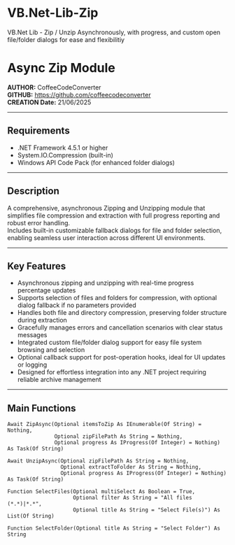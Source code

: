 # VB.Net-Lib-Zip
VB.Net Lib - Zip / Unzip Asynchronously, with progress, and custom open file/folder dialogs for ease and flexibilitiy


# Async Zip Module

**AUTHOR:** CoffeeCodeConverter  
**GITHUB:** https://github.com/coffeecodeconverter  
**CREATION Date:** 21/06/2025

---

## Requirements

- .NET Framework 4.5.1 or higher  
- System.IO.Compression (built-in)  
- Windows API Code Pack (for enhanced folder dialogs)  

---

## Description

A comprehensive, asynchronous Zipping and Unzipping module that simplifies file compression and extraction with full progress reporting and robust error handling.  
Includes built-in customizable fallback dialogs for file and folder selection, enabling seamless user interaction across different UI environments.

---

## Key Features

- Asynchronous zipping and unzipping with real-time progress percentage updates  
- Supports selection of files and folders for compression, with optional dialog fallback if no parameters provided  
- Handles both file and directory compression, preserving folder structure during extraction  
- Gracefully manages errors and cancellation scenarios with clear status messages  
- Integrated custom file/folder dialog support for easy file system browsing and selection  
- Optional callback support for post-operation hooks, ideal for UI updates or logging  
- Designed for effortless integration into any .NET project requiring reliable archive management  

---

## Main Functions

```vbnet
Await ZipAsync(Optional itemsToZip As IEnumerable(Of String) = Nothing,
               Optional zipFilePath As String = Nothing,
               Optional progress As IProgress(Of Integer) = Nothing) As Task(Of String)

Await UnzipAsync(Optional zipFilePath As String = Nothing,
                 Optional extractToFolder As String = Nothing,
                 Optional progress As IProgress(Of Integer) = Nothing) As Task(Of String)

Function SelectFiles(Optional multiSelect As Boolean = True,
                     Optional filter As String = "All files (*.*)|*.*",
                     Optional title As String = "Select File(s)") As List(Of String)

Function SelectFolder(Optional title As String = "Select Folder") As String

